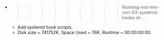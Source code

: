 * >>>>>>>>> Running inst-min-con-03-systemd-hooks.sh ...
  * Add systemd hook scripts.
  * Disk size = 741752K. Space Used = 76K. Runtime = 00:00:00:00.
